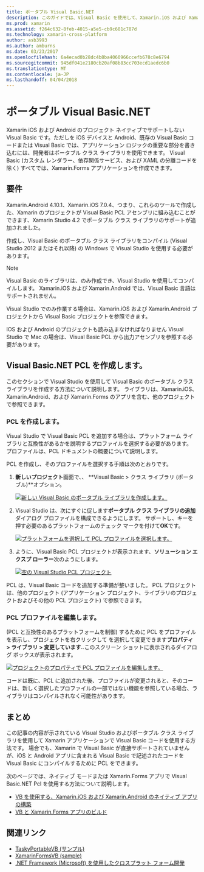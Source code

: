 ```yaml
---
title: ポータブル Visual Basic.NET
description: このガイドでは、Visual Basic を使用して、Xamarin.iOS および Xamarin.Android を対象とするソリューションで使用できるポータブル クラス ライブラリ (PCL) プロジェクトを作成する方法を説明します。
ms.prod: xamarin
ms.assetid: f264c632-8feb-4015-a5e5-cb9c681c787d
ms.technology: xamarin-cross-platform
author: asb3993
ms.author: amburns
ms.date: 03/23/2017
ms.openlocfilehash: 6a4ecad0b28dc4b8ba4060966ccefb678c8e6794
ms.sourcegitcommit: 945df041e2180cb20af08b83cc703ecd1aedc6b0
ms.translationtype: MT
ms.contentlocale: ja-JP
ms.lasthandoff: 04/04/2018
---
```

# <a name="portable-visual-basicnet"></a>ポータブル Visual Basic.NET

Xamarin iOS および Android のプロジェクト ネイティブでサポートしない Visual Basic です。ただしを iOS デバイスと Android、既存の Visual Basic コードまたは Visual Basic では、アプリケーション ロジックの重要な部分を書き込むには、開発者はポータブル クラス ライブラリを使用できます。 Visual Basic (カスタム レンダラー、依存関係サービス、および XAML の分離コードを除く) すべてでは、Xamarin.Forms アプリケーションを作成できます。

## <a name="requirements"></a>要件

Xamarin.Android 4.10.1、Xamarin.iOS 7.0.4、つまり、これらのツールで作成した、Xamarin のプロジェクトが Visual Basic PCL アセンブリに組み込むことができます、Xamarin Studio 4.2 でポータブル クラス ライブラリのサポートが追加されました。

作成し、Visual Basic のポータブル クラス ライブラリをコンパイル (Visual Studio 2012 またはそれ以降) の Windows で Visual Studio を使用する必要があります。

> [!NOTE]
> Visual Basic のライブラリは、のみ作成でき、Visual Studio を使用してコンパイルします。 Xamarin.iOS および Xamarin.Android では、Visual Basic 言語はサポートされません。
>
> Visual Studio でのみ作業する場合は、Xamarin.iOS および Xamarin.Android プロジェクトから Visual Basic プロジェクトを参照できます。
>
> IOS および Android のプロジェクトも読み込まなければなりません Visual Studio で Mac の場合は、Visual Basic PCL から出力アセンブリを参照する必要があります。


## <a name="creating-a-visual-basicnet-pcl"></a>Visual Basic.NET PCL を作成します。

このセクションで Visual Studio を使用して Visual Basic のポータブル クラス ライブラリを作成する方法について説明します。
ライブラリは、Xamarin.iOS、Xamarin.Android、および Xamarin.Forms のアプリを含む、他のプロジェクトで参照できます。

### <a name="creating-a-pcl"></a>PCL を作成します。

Visual Studio で Visual Basic PCL を追加する場合は、プラットフォーム ライブラリと互換性があるかを説明するプロファイルを選択する必要があります。 プロファイルは、PCL ドキュメントの概要について説明します。

PCL を作成し、そのプロファイルを選択する手順は次のとおりです。

1.  **新しいプロジェクト**画面で、、 **Visual Basic > クラス ライブラリ (ポータブル)**オプション。

    [![](images/image1-sml.png "新しい Visual Basic のポータブル ライブラリを作成します。")](images/image1.png#lightbox)

1.  Visual Studio は、次にすぐに促します**ポータブル クラス ライブラリの追加**ダイアログ プロファイルを構成できるようにします。 サポートし、キーを押す必要のあるプラットフォームのチェック マークを付けて**OK**です。

    [![](images/image2-sml.png "プラットフォームを選択して PCL プロファイルを選択します。")](images/image2.png#lightbox)

1.  ように、Visual Basic PCL プロジェクトが表示されます、**ソリューション エクスプ ローラー**次のようにします。

    [![](images/image3-sml.png "空の Visual Studio PCL プロジェクト")](images/image3.png#lightbox)


PCL は、Visual Basic コードを追加する準備が整いました。 PCL プロジェクトは、他のプロジェクト (アプリケーション プロジェクト、ライブラリのプロジェクトおよびその他の PCL プロジェクト) で参照できます。

### <a name="editing-the-pcl-profile"></a>PCL プロファイルを編集します。

(PCL と互換性のあるプラットフォームを制御) するために PCL をプロファイルを表示し、プロジェクトを右クリックして を選択して変更できます**プロパティ > ライブラリ > 変更しています.**.このスクリーン ショットに表示されるダイアログ ボックスが表示されます。

 [![](images/image4-sml.png "プロジェクトのプロパティで PCL プロファイルを編集します。")](images/image4.png#lightbox)

コードは既に、PCL に追加された後、プロファイルが変更されると、そのコードは、新しく選択したプロファイルの一部ではない機能を参照している場合、ライブラリはコンパイルされなく可能性があります。


## <a name="summary"></a>まとめ

この記事の内容が示されている Visual Studio およびポータブル クラス ライブラリを使用して Xamarin アプリケーションで Visual Basic コードを使用する方法です。 場合でも、Xamarin で Visual Basic が直接サポートされていませんが、iOS と Android アプリに含まれる Visual Basic で記述されたコードを Visual Basic にコンパイルするために PCL をできます。

次のページでは、ネイティブ モードまたは Xamarin.Forms アプリで Visual Basic.NET Pcl を使用する方法について説明します。

- [VB を使用する、Xamarin.iOS および Xamarin.Android のネイティブ アプリの構築](native-apps.md)
- [VB と Xamarin.Forms アプリのビルド](xamarin-forms.md)


## <a name="related-links"></a>関連リンク

- [TaskyPortableVB (サンプル)](https://github.com/xamarin/mobile-samples/tree/master/VisualBasic/TaskyPortableVB)
- [XamarinFormsVB (sample)](https://github.com/xamarin/mobile-samples/tree/master/VisualBasic/XamarinFormsVB)
- [.NET Framework (Microsoft) を使用したクロスプラット フォーム開発](http://msdn.microsoft.com/en-us/library/gg597391(v=vs.110).aspx)